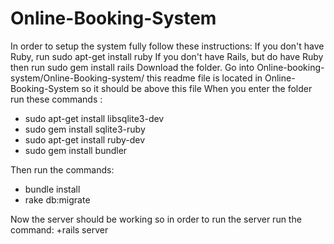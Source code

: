 # Online-Booking-System
In order to setup the system fully follow these instructions:
If you don't have Ruby, run sudo apt-get install ruby
If you don't have Rails, but do have Ruby then run sudo gem install rails
Download the folder.
Go into Online-booking-system/Online-Booking-system/ this readme file is located in Online-Booking-System so
it should be above this file
When you enter the folder run these commands :
  + sudo apt-get install libsqlite3-dev 
  + sudo gem install sqlite3-ruby
  + sudo apt-get install ruby-dev
  + sudo gem install bundler
  
Then run the commands:
  + bundle install
  + rake db:migrate
  
Now the server should be working so in order to run the server run the command:
  +rails server
